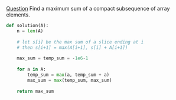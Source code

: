 [Question](https://app.codility.com/programmers/lessons/9-maximum_slice_problem/max_slice_sum/)
Find a maximum sum of a compact subsequence of array elements.
```python
def solution(A):
    n = len(A)
    
    # let s[i] be the max sum of a slice ending at i
    # then s[i+1] = max(A[i+1], s[i] + A[i+1])
    
    max_sum = temp_sum = -1e6-1
    
    for a in A:
        temp_sum = max(a, temp_sum + a)
        max_sum = max(temp_sum, max_sum)
        
    return max_sum
```